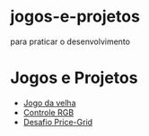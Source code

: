 # jogos-e-projetos
para praticar o desenvolvimento

<h1>Jogos e Projetos</h1>
<ul>
  <li>
    <a href="https://michellycruz.github.io/jogos-e-projetos/jogo-da-velha/index.html">Jogo da velha</a>
  </li>
  <li>
    <a href="https://michellycruz.github.io/jogos-e-projetos/rgb-color-slider/index.html">Controle RGB</a>
  </li>
  <li>
    <a href="https://michellycruz.github.io/jogos-e-projetos/price-grid/index.html">Desafio Price-Grid</a>
  </li>
</ul>
